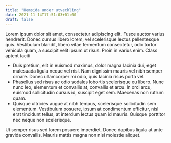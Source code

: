 ```yaml
---
title: "Hemsida under utveckling"
date: 2021-11-14T17:51:03+01:00
draft: false
---
```


Lorem ipsum dolor sit amet, consectetur adipiscing elit. Fusce auctor varius hendrerit. Donec cursus libero lorem, vel scelerisque lectus pellentesque quis. Vestibulum blandit, libero vitae fermentum consectetur, odio tortor vehicula quam, a suscipit velit ipsum ut risus. Proin in varius enim. Class aptent taciti

* Duis pretium, elit in euismod maximus, dolor magna lacinia dui, eget malesuada ligula neque vel nisl. Nam dignissim mauris vel nibh semper ornare. Donec ullamcorper mi odio, quis lacinia risus porta vel.
* Phasellus sed risus ac odio sodales lobortis scelerisque eu libero. Nunc nunc leo, elementum et convallis at, convallis et arcu. In orci arcu, euismod sollicitudin cursus id, suscipit eget sem. Maecenas non rutrum quam.
* Quisque ultricies augue at nibh tempus, scelerisque sollicitudin sem elementum. Vestibulum posuere, ipsum at condimentum efficitur, nisl erat tincidunt tellus, at interdum lectus quam id mauris. Quisque porttitor nec neque non scelerisque.

Ut semper risus sed lorem posuere imperdiet. Donec dapibus ligula at ante gravida convallis. Mauris mattis magna non nisi molestie aliquet.
